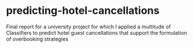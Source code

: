 # predicting-hotel-cancellations
Final report for a university project for which I applied a multitude of Classifiers to predict hotel guest cancellations that support the formulation of overbooking strategies 

